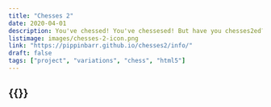 ```yaml
---
title: "Chesses 2"
date: 2020-04-01
description: You've chessed! You've chessesed! But have you chesses2ed?! You haven't?! Game on! Peer through the fog of war! Go through the cycle of death and rebirth! Experience the hottest new XR app in town!
listimage: images/chesses-2-icon.png
link: "https://pippinbarr.github.io/chesses2/info/"
draft: false
tags: ["project", "variations", "chess", "html5"]
---
```


## {{<param title >}}
